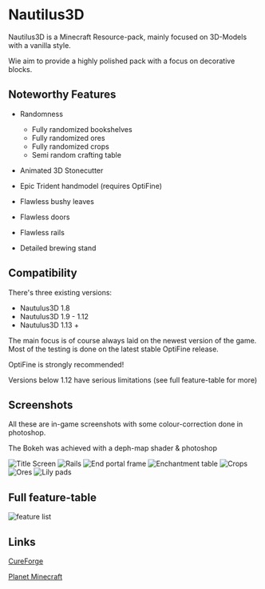 # Nautilus3D
Nautilus3D is a Minecraft Resource-pack, mainly focused on 3D-Models with a vanilla style.

Wie aim to provide a highly polished pack with a focus on decorative blocks.


## Noteworthy Features

- Randomness
  - Fully randomized bookshelves
  - Fully randomized ores
  - Fully randomized crops
  - Semi random crafting table

- Animated 3D Stonecutter
- Epic Trident handmodel (requires OptiFine)
- Flawless bushy leaves
- Flawless doors
- Flawless rails
- Detailed brewing stand


## Compatibility
There's three existing versions:

- Nautulus3D 1.8
- Nautulus3D 1.9 - 1.12
- Nautulus3D 1.13 +

The main focus is of course always laid on the newest version of the game. Most of the testing is done on the latest stable OptiFine release.

OptiFine is strongly recommended!


Versions below 1.12 have serious limitations (see full feature-table for more)


## Screenshots
All these are in-game screenshots with some colour-correction done in photoshop.

The Bokeh was achieved with a deph-map shader & photoshop

![Title Screen](https://user-images.githubusercontent.com/78741736/142738126-cf701b92-71d7-4eed-b71f-bfd9cd2e1c65.png)
![Rails](https://user-images.githubusercontent.com/78741736/142738152-2d7ad0c3-1f0b-4e7e-94c6-45c25d2ecc6f.png)
![End portal frame](https://user-images.githubusercontent.com/78741736/142738153-021a6613-fe25-43ac-b296-3acb53a78cdb.png)
![Enchantment table](https://user-images.githubusercontent.com/78741736/142738155-2df2a632-aeb5-4326-92ba-86089bfb4b72.png)
![Crops](https://user-images.githubusercontent.com/78741736/142738157-906eef53-2c44-41f6-9169-a69bd86793fa.png)
![Ores](https://user-images.githubusercontent.com/78741736/142738159-68efa2be-55bc-4150-92ea-a364a2deeab1.png)
![Lily pads](https://user-images.githubusercontent.com/78741736/142738163-4874d84d-7aeb-4859-bb94-8b8fe528f47f.png)



## Full feature-table

![feature list](https://user-images.githubusercontent.com/78741736/142738621-3e0d83f1-01ed-424a-8468-428213cacdb5.png)

## Links

[CureForge](https://www.curseforge.com/minecraft/texture-packs/nautilus3d)

[Planet Minecraft](https://www.planetminecraft.com/texture-pack/nautilus-pack-3d/)
